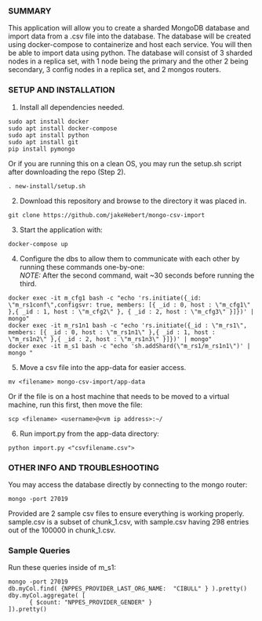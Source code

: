 ### SUMMARY
This application will allow you to create a sharded MongoDB database and import data from a .csv file into the database. 
The database will be created using docker-compose to containerize and host each service. You will then be able to import data using python.
The database will consist of 3 sharded nodes in a replica set, with 1 node being the primary and the other 2 being secondary, 3 config nodes in a replica set, and 2 mongos routers.



### SETUP AND INSTALLATION
1) Install all dependencies needed.
```
sudo apt install docker
sudo apt install docker-compose
sudo apt install python
sudo apt install git
pip install pymongo
```

Or if you are running this on a clean OS, you may run the setup.sh script after downloading the repo (Step 2).
```
. new-install/setup.sh
```

2) Download this repository and browse to the directory it was placed in.
```
git clone https://github.com/jakeHebert/mongo-csv-import
```

3) Start the application with:
```
docker-compose up
```

4) Configure the dbs to allow them to communicate with each other by running these commands one-by-one:</br>
*NOTE:* After the second command, wait ~30 seconds before running the third.
```
docker exec -it m_cfg1 bash -c "echo 'rs.initiate({_id: \"m_rs1conf\",configsvr: true, members: [{ _id : 0, host : \"m_cfg1\" },{ _id : 1, host : \"m_cfg2\" }, { _id : 2, host : \"m_cfg3\" }]})' | mongo"
docker exec -it m_rs1n1 bash -c "echo 'rs.initiate({_id : \"m_rs1\", members: [{ _id : 0, host : \"m_rs1n1\" },{ _id : 1, host : \"m_rs1n2\" },{ _id : 2, host : \"m_rs1n3\" }]})' | mongo"
docker exec -it m_s1 bash -c "echo 'sh.addShard(\"m_rs1/m_rs1n1\")' | mongo "
```

5) Move a csv file into the app-data for easier access.
```
mv <filename> mongo-csv-import/app-data
```
  Or if the file is on a host machine that needs to be moved to a virtual machine, run this first, then move the file:
```
scp <filename> <username>@<vm ip address>:~/
```

6) Run import.py from the app-data directory:
```
python import.py <"csvfilename.csv">
```

### OTHER INFO AND TROUBLESHOOTING
You may access the database directly by connecting to the mongo router:
```
mongo -port 27019
```
Provided are 2 sample csv files to ensure everything is working properly. sample.csv is a subset of chunk_1.csv, with sample.csv having 298 entries out of the 100000 in chunk_1.csv.</br>
### Sample Queries
Run these queries inside of m_s1:
```
mongo -port 27019
db.myCol.find( {NPPES_PROVIDER_LAST_ORG_NAME:  "CIBULL" } ).pretty()
dby.myCol.aggregate( [
      { $count: "NPPES_PROVIDER_GENDER" }
]).pretty()
```
